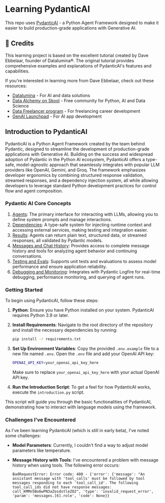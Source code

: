 # Learning PydanticAI

This repo uses [PydanticAI](https://ai.pydantic.dev/) - a Python Agent Framework designed to make it easier to build production-grade applications with Generative AI.


## 🙏 Credits

This learning project is based on the excellent tutorial created by Dave Ebbelaar, founder of Datalumina®. The original tutorial provides comprehensive examples and explanations of PydanticAI's features and capabilities. 

If you're interested in learning more from Dave Ebbelaar, check out these resources:
- [Datalumina](https://www.datalumina.com/) - For AI and data solutions
- [Data Alchemy on Skool](https://www.skool.com/data-alchemy) - Free community for Python, AI and Data Science
- [Data Freelancer program](https://www.datalumina.com/data-freelancer) - For freelancing career development
- [GenAI Launchpad](https://launchpad.datalumina.com/) - For AI app development

## Introduction to PydanticAI

PydanticAI is a Python Agent Framework created by the team behind Pydantic, designed to streamline the development of production-grade applications with Generative AI. Building on the success and widespread adoption of Pydantic in the Python AI ecosystem, PydanticAI offers a type-safe, model-agnostic approach that seamlessly integrates with popular LLM providers like OpenAI, Gemini, and Groq. The framework emphasizes developer ergonomics by combining structured response validation, streamed responses, and a dependency injection system, all while allowing developers to leverage standard Python development practices for control flow and agent composition.

### Pydantic AI Core Concepts

1. [Agents](https://ai.pydantic.dev/agents/): The primary interface for interacting with LLMs, allowing you to define system prompts and manage interactions.
2. [Dependencies](https://ai.pydantic.dev/dependencies/): A type-safe system for injecting runtime context and accessing external services, making testing and integration easier.
3. [Results](https://ai.pydantic.dev/results/): Agents can return plain text, structured data, or streamed responses, all validated by Pydantic models.
4. [Messages and Chat History](https://ai.pydantic.dev/message-history/): Provides access to complete message history and tools for analyzing agent behavior and continuing conversations.
5. [Testing and Evals](https://ai.pydantic.dev/testing-evals/): Supports unit tests and evaluations to assess model performance and ensure application reliability.
6. [Debugging and Monitoring](https://ai.pydantic.dev/logfire/): Integrates with Pydantic Logfire for real-time debugging, performance monitoring, and querying of agent runs.

### Getting Started

To begin using PydanticAI, follow these steps:

1. **Python**: Ensure you have Python installed on your system. PydanticAI requires Python 3.9 or later.

2. **Install Requirements**: Navigate to the root directory of the repository and install the necessary dependencies by running:

    ```bash
    pip install -r requirements.txt
    ```

3. **Set Up Environment Variables**: Copy the provided `.env.example` file to a new file named `.env`. Open the `.env` file and add your OpenAI API key:

    ```bash
    OPENAI_API_KEY=your_openai_api_key_here
    ```

    Make sure to replace `your_openai_api_key_here` with your actual OpenAI API key.

4. **Run the Introduction Script**: To get a feel for how PydanticAI works, execute the `introduction.py` script.

This script will guide you through the basic functionalities of PydanticAI, demonstrating how to interact with language models using the framework.

### Challenges I've Encountered

As I've been learning PydanticAI (which is still in early beta), I've noted some challenges:

- **Model Parameters**: Currently, I couldn't find a way to adjust model parameters like temperature.

- **Message History with Tools**: I've encountered a problem with message history when using tools. The following error occurs:

  ```
  BadRequestError: Error code: 400 - {'error': {'message': "An assistant message with 'tool_calls' must be followed by tool messages responding to each 'tool_call_id'. The following tool_call_ids did not have response messages: call_KMMn5Bo6wPN3aZosdstleZO2", 'type': 'invalid_request_error', 'param': 'messages.[6].role', 'code': None}}
  ```
